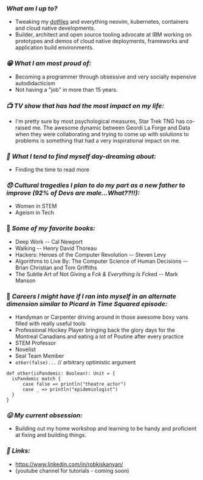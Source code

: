 ### *What am I up to?*
* Tweaking my [dotfiles](https://github.com/robbyki/dotfiles) and everything neovim, kubernetes, containers and cloud native developments.
* Builder, architect and open source tooling advocate at IBM working on prototypes and
  demos of cloud native deployments, frameworks and application build
  environments.

### *:grin: What I am most proud of:*
* Becoming a programmer through obsessive and very socially expensive autodidacticism
* Not having a "job" in more than 15 years. 

### *:tv: TV show that has had the most impact on my life:*
* I'm pretty sure by most psychological measures, Star Trek TNG has co-raised
  me. The awesome dynamic between Geordi La Forge and Data when they were collaborating
  and trying to come up with solutions to problems is something that had a very
  inspirational impact on me. 

### *:thinking: What I tend to find myself day-dreaming about:*
* Finding the time to read more

<!-- ### *:mortar_board: :weight_lifting_woman: Industries I'm most excited to see (or help with) continued disruption:* -->
<!-- 1. Education -->
<!-- 2. Health & Fitness -->

### *:disappointed: Cultural tragedies I plan to do my part as a new father to improve (92% of Devs are male...What??!!):*
* Women in STEM
* Ageism in Tech

### :book: *Some of my favorite books:*
* Deep Work -- Cal Newport
* Walking -- Henry David Thoreau
* Hackers: Heroes of the Computer Revolution -- Steven Levy
* Algorithms to Live By: The Computer Science of Human Decisions -- Brian Christian and Tom Griffiths
* The Subtle Art of Not Giving a F*ck & Everything Is F*cked -- Mark Manson

<!-- ### :hammer: *My Current Favorite Tools and Add-ons:* -->
<!-- ``` -->
<!-- * fedora/rhel -->
<!-- * tmux with oh my tmux config -->
<!-- * bpytop -->
<!-- * vifm -->
<!-- * dive -->
<!-- * vim -->
<!-- * vscode -->
<!-- * discord -->
<!-- * ammonite -->
<!-- * plantuml -->
<!-- * metals  -->
<!-- * bloop -->
<!-- * obs studio -->
<!-- * gh cli -->
<!-- * docker -->
<!-- * minio -->
<!-- * operator mono font -->
<!-- * vscode devcontainers -->
<!-- * fzf and fzf-vim -->
<!-- * vim nerdtree -->
<!-- * lazygit -->
<!-- * gruvbox colorscheme -->
<!-- * powerline -->
<!-- * dbeaver database client -->
<!-- * scala -->
<!-- * zio library  -->
<!-- * sbt -->
<!-- * jupyter -->
<!-- * pandas -->
<!-- * das keyboard (cherry mx brown + pbt keycaps) -->
<!-- * google pixel 5 -->
<!-- ``` -->

### :briefcase: *Careers I might have if I ran into myself in an alternate dimension similar to Picard in Time Squared episode:*
* Handyman or Carpenter driving around in those awesome boxy vans filled with really useful tools
* Professional Hockey Player bringing back the glory days for the Montreal Canadians and eating a lot of Poutine after every practice
* STEM Professor
* Novelist
* Seal Team Member
* `other(false)...` // arbitrary optimistic argument
```
def other(isPandemic: Boolean): Unit = {
  isPandemic match {
      case false => println("theatre actor")
      case _ => println("epidemiologist")
  }
}
```

### *:stuck_out_tongue: My current obsession:*
* Building out my home workshop and learning to be handy and proficient at
fixing and building things.

### *:link: Links:*
* https://www.linkedin.com/in/robkiskanyan/
* (youtube channel for tutorials - coming soon)

<!--
**robbyki/robbyki** is a ✨ _special_ ✨ repository because its `README.md` (this file) appears on your GitHub profile.

Here are some ideas to get you started:

- 🔭 I’m currently working on ...
- 🌱 I’m currently learning ...
- 👯 I’m looking to collaborate on ...
- 🤔 I’m looking for help with ...
- 💬 Ask me about ...
- 📫 How to reach me: ...
- 😄 Pronouns: ...
- ⚡ Fun fact: ...
-->

